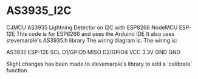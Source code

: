 # AS3935_I2C
CJMCU AS3935 Lightning Detector on I2C with ESP8266 NodeMCU ESP-12E
This code is for ESP8266 and uses the Arduino IDE
It also uses stevemarple's AS3935.h library
The wiring diagram is:
The wiring is:

AS3935                                  ESP-12E
    SCL                                   D1/GPIO5
    MISO                                  D2/GPIO4
    VCC                                    3.3V
    GND                                    GND
    
Slight changes has been made to stevemarple's library to add a 'calibrate' function   
